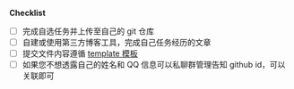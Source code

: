 <!-- 👏 首先欢迎各位参加助手前端部二面，请按照约定提交 PR -->

**Checklist**
- [ ] 完成自选任务并上传至自己的 git 仓库
- [ ] 自建或使用第三方博客工具，完成自己任务经历的文章
- [ ] 提交文件内容遵循 [template 模板](https://github.com/hduhelp/frontend_2021_freshman_tasks/blob/master/tasks/template.md)
- [ ] 如果您不想透露自己的姓名和 QQ 信息可以私聊群管理告知 github id，可以关联即可

<!-- 🎉 各位国庆快乐，虽然已经要结束了 :) -->
